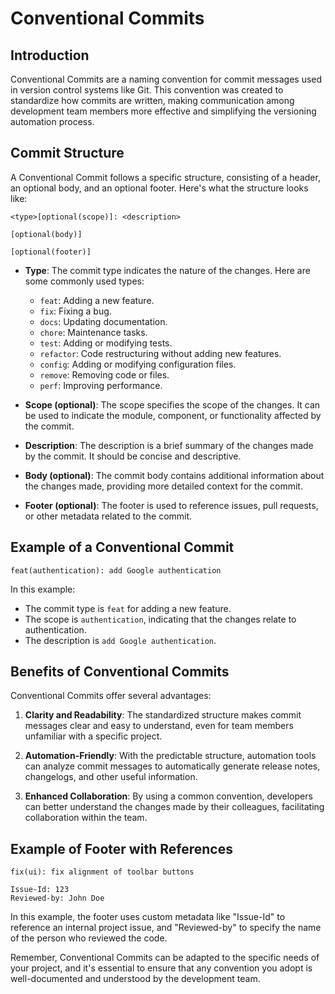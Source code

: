 # Conventional Commits

## Introduction

Conventional Commits are a naming convention for commit messages used in version control systems like Git. This convention was created to standardize how commits are written, making communication among development team members more effective and simplifying the versioning automation process.

## Commit Structure

A Conventional Commit follows a specific structure, consisting of a header, an optional body, and an optional footer. Here's what the structure looks like:

```
<type>[optional(scope)]: <description>

[optional(body)]

[optional(footer)]
```

- **Type**: The commit type indicates the nature of the changes. Here are some commonly used types:
  - `feat`: Adding a new feature.
  - `fix`: Fixing a bug.
  - `docs`: Updating documentation.
  - `chore`: Maintenance tasks.
  - `test`: Adding or modifying tests.
  - `refactor`: Code restructuring without adding new features.
  - `config`: Adding or modifying configuration files.
  - `remove`: Removing code or files.
  - `perf`: Improving performance.

- **Scope (optional)**: The scope specifies the scope of the changes. It can be used to indicate the module, component, or functionality affected by the commit.

- **Description**: The description is a brief summary of the changes made by the commit. It should be concise and descriptive.

- **Body (optional)**: The commit body contains additional information about the changes made, providing more detailed context for the commit.

- **Footer (optional)**: The footer is used to reference issues, pull requests, or other metadata related to the commit.

## Example of a Conventional Commit

```
feat(authentication): add Google authentication
```

In this example:
- The commit type is `feat` for adding a new feature.
- The scope is `authentication`, indicating that the changes relate to authentication.
- The description is `add Google authentication`.

## Benefits of Conventional Commits

Conventional Commits offer several advantages:

1. **Clarity and Readability**: The standardized structure makes commit messages clear and easy to understand, even for team members unfamiliar with a specific project.

2. **Automation-Friendly**: With the predictable structure, automation tools can analyze commit messages to automatically generate release notes, changelogs, and other useful information.

3. **Enhanced Collaboration**: By using a common convention, developers can better understand the changes made by their colleagues, facilitating collaboration within the team.

## Example of Footer with References

```
fix(ui): fix alignment of toolbar buttons

Issue-Id: 123
Reviewed-by: John Doe
```

In this example, the footer uses custom metadata like "Issue-Id" to reference an internal project issue, and "Reviewed-by" to specify the name of the person who reviewed the code.

Remember, Conventional Commits can be adapted to the specific needs of your project, and it's essential to ensure that any convention you adopt is well-documented and understood by the development team.